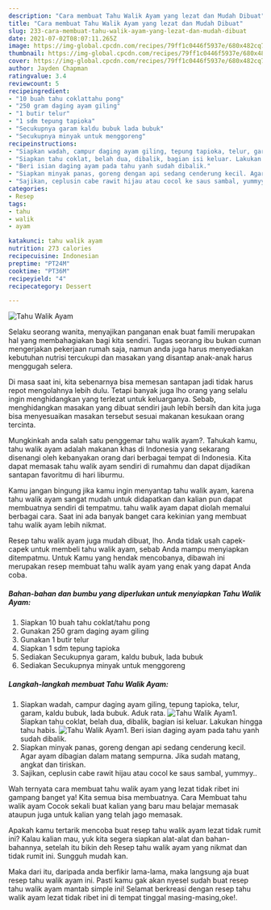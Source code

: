 ```yaml
---
description: "Cara membuat Tahu Walik Ayam yang lezat dan Mudah Dibuat"
title: "Cara membuat Tahu Walik Ayam yang lezat dan Mudah Dibuat"
slug: 233-cara-membuat-tahu-walik-ayam-yang-lezat-dan-mudah-dibuat
date: 2021-07-02T08:07:11.265Z
image: https://img-global.cpcdn.com/recipes/79ff1c0446f5937e/680x482cq70/tahu-walik-ayam-foto-resep-utama.jpg
thumbnail: https://img-global.cpcdn.com/recipes/79ff1c0446f5937e/680x482cq70/tahu-walik-ayam-foto-resep-utama.jpg
cover: https://img-global.cpcdn.com/recipes/79ff1c0446f5937e/680x482cq70/tahu-walik-ayam-foto-resep-utama.jpg
author: Jayden Chapman
ratingvalue: 3.4
reviewcount: 5
recipeingredient:
- "10 buah tahu coklattahu pong"
- "250 gram daging ayam giling"
- "1 butir telur"
- "1 sdm tepung tapioka"
- "Secukupnya garam kaldu bubuk lada bubuk"
- "Secukupnya minyak untuk menggoreng"
recipeinstructions:
- "Siapkan wadah, campur daging ayam giling, tepung tapioka, telur, garam, kaldu bubuk, lada bubuk. Aduk rata."
- "Siapkan tahu coklat, belah dua, dibalik, bagian isi keluar. Lakukan hingga tahu habis."
- "Beri isian daging ayam pada tahu yanh sudah dibalik."
- "Siapkan minyak panas, goreng dengan api sedang cenderung kecil. Agar ayam dibagian dalam matang sempurna. Jika sudah matang, angkat dan tiriskan."
- "Sajikan, ceplusin cabe rawit hijau atau cocol ke saus sambal, yummyy.."
categories:
- Resep
tags:
- tahu
- walik
- ayam

katakunci: tahu walik ayam 
nutrition: 273 calories
recipecuisine: Indonesian
preptime: "PT24M"
cooktime: "PT36M"
recipeyield: "4"
recipecategory: Dessert

---
```



![Tahu Walik Ayam](https://img-global.cpcdn.com/recipes/79ff1c0446f5937e/680x482cq70/tahu-walik-ayam-foto-resep-utama.jpg)

Selaku seorang wanita, menyajikan panganan enak buat famili merupakan hal yang membahagiakan bagi kita sendiri. Tugas seorang ibu bukan cuman mengerjakan pekerjaan rumah saja, namun anda juga harus menyediakan kebutuhan nutrisi tercukupi dan masakan yang disantap anak-anak harus menggugah selera.

Di masa  saat ini, kita sebenarnya bisa memesan santapan jadi tidak harus repot mengolahnya lebih dulu. Tetapi banyak juga lho orang yang selalu ingin menghidangkan yang terlezat untuk keluarganya. Sebab, menghidangkan masakan yang dibuat sendiri jauh lebih bersih dan kita juga bisa menyesuaikan masakan tersebut sesuai makanan kesukaan orang tercinta. 



Mungkinkah anda salah satu penggemar tahu walik ayam?. Tahukah kamu, tahu walik ayam adalah makanan khas di Indonesia yang sekarang disenangi oleh kebanyakan orang dari berbagai tempat di Indonesia. Kita dapat memasak tahu walik ayam sendiri di rumahmu dan dapat dijadikan santapan favoritmu di hari liburmu.

Kamu jangan bingung jika kamu ingin menyantap tahu walik ayam, karena tahu walik ayam sangat mudah untuk didapatkan dan kalian pun dapat membuatnya sendiri di tempatmu. tahu walik ayam dapat diolah memalui berbagai cara. Saat ini ada banyak banget cara kekinian yang membuat tahu walik ayam lebih nikmat.

Resep tahu walik ayam juga mudah dibuat, lho. Anda tidak usah capek-capek untuk membeli tahu walik ayam, sebab Anda mampu menyiapkan ditempatmu. Untuk Kamu yang hendak mencobanya, dibawah ini merupakan resep membuat tahu walik ayam yang enak yang dapat Anda coba.

<!--inarticleads1-->

##### Bahan-bahan dan bumbu yang diperlukan untuk menyiapkan Tahu Walik Ayam:

1. Siapkan 10 buah tahu coklat/tahu pong
1. Gunakan 250 gram daging ayam giling
1. Gunakan 1 butir telur
1. Siapkan 1 sdm tepung tapioka
1. Sediakan Secukupnya garam, kaldu bubuk, lada bubuk
1. Sediakan Secukupnya minyak untuk menggoreng




<!--inarticleads2-->

##### Langkah-langkah membuat Tahu Walik Ayam:

1. Siapkan wadah, campur daging ayam giling, tepung tapioka, telur, garam, kaldu bubuk, lada bubuk. Aduk rata.
<img src="https://img-global.cpcdn.com/steps/344804393c9e1443/160x128cq70/tahu-walik-ayam-langkah-memasak-1-foto.jpg" alt="Tahu Walik Ayam">1. Siapkan tahu coklat, belah dua, dibalik, bagian isi keluar. Lakukan hingga tahu habis.
<img src="https://img-global.cpcdn.com/steps/fb0c92a8a286b6b4/160x128cq70/tahu-walik-ayam-langkah-memasak-2-foto.jpg" alt="Tahu Walik Ayam">1. Beri isian daging ayam pada tahu yanh sudah dibalik.
1. Siapkan minyak panas, goreng dengan api sedang cenderung kecil. Agar ayam dibagian dalam matang sempurna. Jika sudah matang, angkat dan tiriskan.
1. Sajikan, ceplusin cabe rawit hijau atau cocol ke saus sambal, yummyy..




Wah ternyata cara membuat tahu walik ayam yang lezat tidak ribet ini gampang banget ya! Kita semua bisa membuatnya. Cara Membuat tahu walik ayam Cocok sekali buat kalian yang baru mau belajar memasak ataupun juga untuk kalian yang telah jago memasak.

Apakah kamu tertarik mencoba buat resep tahu walik ayam lezat tidak rumit ini? Kalau kalian mau, yuk kita segera siapkan alat-alat dan bahan-bahannya, setelah itu bikin deh Resep tahu walik ayam yang nikmat dan tidak rumit ini. Sungguh mudah kan. 

Maka dari itu, daripada anda berfikir lama-lama, maka langsung aja buat resep tahu walik ayam ini. Pasti kamu gak akan nyesel sudah buat resep tahu walik ayam mantab simple ini! Selamat berkreasi dengan resep tahu walik ayam lezat tidak ribet ini di tempat tinggal masing-masing,oke!.

